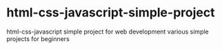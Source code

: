 # html-css-javascript-simple-project
html-css-javascript simple project for web development
various simple projects for beginners
